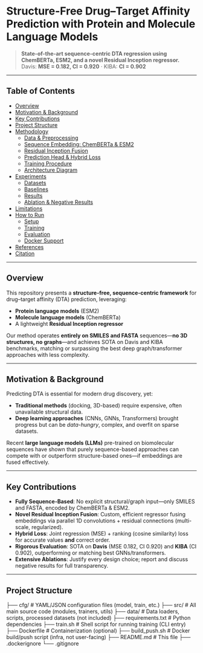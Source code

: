 # Structure-Free Drug–Target Affinity Prediction with Protein and Molecule Language Models

> **State-of-the-art sequence-centric DTA regression using ChemBERTa, ESM2, and a novel Residual Inception regressor.**  
> Davis: **MSE = 0.182, CI = 0.920** · KIBA: **CI = 0.902**

---

## Table of Contents

- [Overview](#overview)
- [Motivation & Background](#motivation--background)
- [Key Contributions](#key-contributions)
- [Project Structure](#project-structure)
- [Methodology](#methodology)
    - [Data & Preprocessing](#data--preprocessing)
    - [Sequence Embedding: ChemBERTa & ESM2](#sequence-embedding-chemberta--esm2)
    - [Residual Inception Fusion](#residual-inception-fusion)
    - [Prediction Head & Hybrid Loss](#prediction-head--hybrid-loss)
    - [Training Procedure](#training-procedure)
    - [Architecture Diagram](#architecture-diagram)
- [Experiments](#experiments)
    - [Datasets](#datasets)
    - [Baselines](#baselines)
    - [Results](#results)
    - [Ablation & Negative Results](#ablation--negative-results)
- [Limitations](#limitations)
- [How to Run](#how-to-run)
    - [Setup](#setup)
    - [Training](#training)
    - [Evaluation](#evaluation)
    - [Docker Support](#docker-support)
- [References](#references)
- [Citation](#citation)

---

## Overview

This repository presents a **structure-free, sequence-centric framework** for drug–target affinity (DTA) prediction, leveraging:

- **Protein language models** (ESM2)
- **Molecule language models** (ChemBERTa)
- A lightweight **Residual Inception regressor**

Our method operates **entirely on SMILES and FASTA** sequences—**no 3D structures, no graphs**—and achieves SOTA on Davis and KIBA benchmarks, matching or surpassing the best deep graph/transformer approaches with less complexity.

---

## Motivation & Background

Predicting DTA is essential for modern drug discovery, yet:

- **Traditional methods** (docking, 3D-based) require expensive, often unavailable structural data.
- **Deep learning approaches** (CNNs, GNNs, Transformers) brought progress but can be *data-hungry*, complex, and overfit on sparse datasets.

Recent **large language models (LLMs)** pre-trained on biomolecular sequences have shown that purely sequence-based approaches can compete with or outperform structure-based ones—if embeddings are fused effectively.

---

## Key Contributions

- **Fully Sequence-Based**: No explicit structural/graph input—only SMILES and FASTA, encoded by ChemBERTa & ESM2.
- **Novel Residual Inception Fusion**: Custom, efficient regressor fusing embeddings via parallel 1D convolutions + residual connections (multi-scale, regularized).
- **Hybrid Loss**: Joint regression (MSE) + ranking (cosine similarity) loss for accurate values **and** correct order.
- **Rigorous Evaluation**: SOTA on **Davis** (MSE 0.182, CI 0.920) and **KIBA** (CI 0.902), outperforming or matching best GNNs/transformers.
- **Extensive Ablations**: Justify every design choice; report and discuss negative results for full transparency.

---

## Project Structure

├── cfg/               # YAML/JSON configuration files (model, train, etc.)
├── src/               # All main source code (modules, trainers, utils)
├── data/              # Data loaders, scripts, processed datasets (not included)
├── requirements.txt   # Python dependencies
├── train.sh           # Shell script for running training (CLI entry)
├── Dockerfile         # Containerization (optional)
├── build_push.sh      # Docker build/push script (infra, not user-facing)
├── README.md          # This file
├── .dockerignore
└── .gitignore
